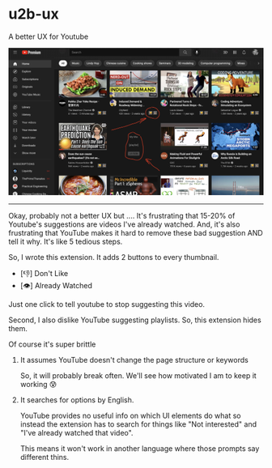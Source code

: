 # u2b-ux

A better UX for Youtube

![](https://github.com/greggman/u2b-ux/blob/main/screenshots/u2b-ux-01.jpg?raw=true)

---

Okay, probably not a better UX but .... It's frustrating that 15-20% of
Youtube's suggestions are videos I've already watched. And,
it's also frustrating that YouTube makes it hard to remove
these bad suggestion AND tell it why. It's like 5 tedious steps.

So, I wrote this extension. It adds 2 buttons to every thumbnail.

* [👎] Don't Like
* [👁] Already Watched

Just one click to tell youtube to stop suggesting this video.

Second, I also dislike YouTube suggesting playlists. So, this
extension hides them.

Of course it's super brittle

1. It assumes YouTube doesn't change the page structure or keywords

   So, it will probably break often. We'll see how motivated I am
   to keep it working 😰

2. It searches for options by English.

   YouTube provides no useful info on which UI elements do what
   so instead the extension has to search for things like
   "Not interested" and "I've already watched that video".

   This means it won't work in another language where those
   prompts say different thins.

